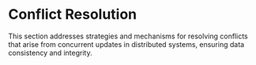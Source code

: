 # Conflict Resolution

This section addresses strategies and mechanisms for resolving conflicts that arise from concurrent updates in distributed systems, ensuring data consistency and integrity.